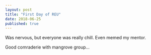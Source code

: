 ```yaml
---
layout: post
title: "First Day of REU"
date: 2018-06-25
published: true
---
```

 
Was nervous, but everyone was really chill. Even memed my mentor. 

Good comraderie with mangrove group... 
